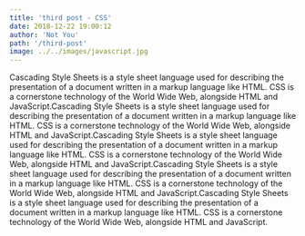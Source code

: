 ```yaml
---
title: 'third post - CSS'
date: 2018-12-22 19:00:12
author: 'Not You'
path: '/third-post'
image: ../../images/javascript.jpg
---
```


Cascading Style Sheets is a style sheet language used for describing the presentation of a document written in a markup language like HTML. CSS is a cornerstone technology of the World Wide Web, alongside HTML and JavaScript.Cascading Style Sheets is a style sheet language used for describing the presentation of a document written in a markup language like HTML. CSS is a cornerstone technology of the World Wide Web, alongside HTML and JavaScript.Cascading Style Sheets is a style sheet language used for describing the presentation of a document written in a markup language like HTML. CSS is a cornerstone technology of the World Wide Web, alongside HTML and JavaScript.Cascading Style Sheets is a style sheet language used for describing the presentation of a document written in a markup language like HTML. CSS is a cornerstone technology of the World Wide Web, alongside HTML and JavaScript.Cascading Style Sheets is a style sheet language used for describing the presentation of a document written in a markup language like HTML. CSS is a cornerstone technology of the World Wide Web, alongside HTML and JavaScript.